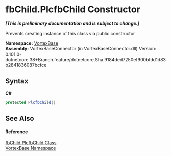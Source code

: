 # fbChild.PlcfbChild Constructor 
 _**\[This is preliminary documentation and is subject to change.\]**_

Prevents creating instance of this class via public constructor

**Namespace:**&nbsp;<a href="N_VortexBase.md">VortexBase</a><br />**Assembly:**&nbsp;VortexBaseConnector (in VortexBaseConnector.dll) Version: 0.101.0-dotnetcore.38+Branch.feature/dotnetcore.Sha.9184ded7250ef900bfdd1d83b2841836087bcfce

## Syntax

**C#**<br />
``` C#
protected PlcfbChild()
```


## See Also


#### Reference
<a href="T_VortexBase_fbChild_PlcfbChild.md">fbChild.PlcfbChild Class</a><br /><a href="N_VortexBase.md">VortexBase Namespace</a><br />